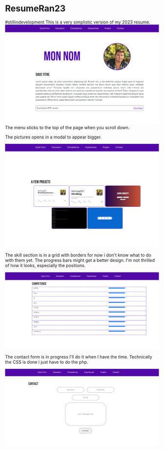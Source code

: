 # ResumeRan23

#stillindevelopment 
This is a very simplistic version of my 2023 resume.  
<img src="./attachements/git_img/main.PNG"></img>
The menu sticks to the top of the page when you scroll down.

The pictures opens in a modal to appear bigger.

<img src="./attachements/git_img/projects.png"></img>

The skill section is in a grid with borders for now i don't know what to do with them yet. The progress bars might get a better design. I'm not thrilled of how it looks, especially the positions.


<img src="./attachements/git_img/skills.png"></img>


The contact form is in progress I'll do it when I have the time. Technically the CSS is done i just have to do the php. 

<img src="./attachements/git_img/contact.png"></img>


